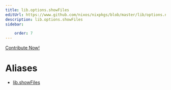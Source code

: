 ```yaml
---
title: lib.options.showFiles
editUrl: https://www.github.com/nixos/nixpkgs/blob/master/lib/options.nix#L440C15
description: lib.options.showFiles
sidebar:

    order: 7
---
```


<a href="https://www.github.com/nixos/nixpkgs/blob/master/lib/options.nix#L440C15">Contribute Now!</a>


# Aliases

- [lib.showFiles](reference/lib/lib-showFiles)


